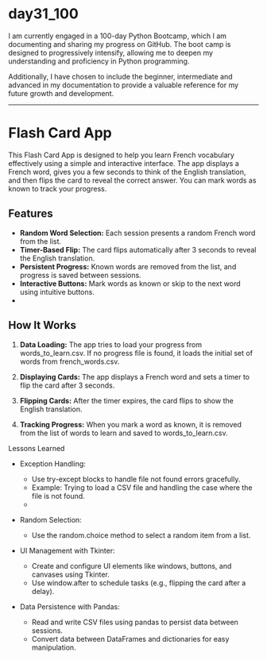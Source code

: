 # day31_100
I am currently engaged in a 100-day Python Bootcamp, which I am documenting and sharing my progress on GitHub. The boot camp is designed to progressively intensify, allowing me to deepen my understanding and proficiency in Python programming.

Additionally, I have chosen to include the beginner, intermediate and advanced in my documentation to provide a valuable reference for my future growth and development.

-------------- 

# Flash Card App
This Flash Card App is designed to help you learn French vocabulary effectively using a simple and interactive interface. The app displays a French word, gives you a few seconds to think of the English translation, and then flips the card to reveal the correct answer. You can mark words as known to track your progress.

## Features
- __Random Word Selection:__ Each session presents a random French word from the list.
- __Timer-Based Flip:__ The card flips automatically after 3 seconds to reveal the English translation.
- __Persistent Progress:__ Known words are removed from the list, and progress is saved between sessions.
- __Interactive Buttons:__ Mark words as known or skip to the next word using intuitive buttons.
- 
## How It Works

1. __Data Loading:__
The app tries to load your progress from words_to_learn.csv.
If no progress file is found, it loads the initial set of words from french_words.csv.

2. __Displaying Cards:__
The app displays a French word and sets a timer to flip the card after 3 seconds.

4. __Flipping Cards:__
After the timer expires, the card flips to show the English translation.

4. __Tracking Progress:__
When you mark a word as known, it is removed from the list of words to learn and saved to words_to_learn.csv.

Lessons Learned
- Exception Handling:
  - Use try-except blocks to handle file not found errors gracefully.
  - Example: Trying to load a CSV file and handling the case where the file is not found.
  - 
- Random Selection:
  - Use the random.choice method to select a random item from a list.
    
- UI Management with Tkinter:
  - Create and configure UI elements like windows, buttons, and canvases using Tkinter.
  - Use window.after to schedule tasks (e.g., flipping the card after a delay).
    
- Data Persistence with Pandas:
  - Read and write CSV files using pandas to persist data between sessions.
  - Convert data between DataFrames and dictionaries for easy manipulation.


